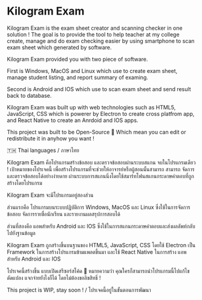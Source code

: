 # Kilogram Exam
Kilogram Exam is the exam sheet creator and scanning checker in one solution ! 
The goal is to provide the tool to help teacher at my college create, manage and do exam checking easier by using smartphone to scan exam sheet which generated by software.

Kilogram Exam provided you with two piece of software.

First is Windows, MacOS and Linux which use to create exam sheet, manage student listing, and report summary of examing.

Second is Android and IOS which use to scan exam sheet and send result back to database.

Kilogram Exam was built up with web technologies such as HTML5, JavaScript, CSS which is powerer by Electron to create cross platfrom app, and React Native to create an Anrdoid and IOS apps.

This project was built to be Open-Source 🧡 Which mean you can edit or redistribute it in anyhow you want !

🇹🇭 Thai languages / ภาษาไทย

Kilogram Exam คือโปรแกรมสร้างข้อสอบ และตรวจข้อสอบผ่านระบบสแกน จบในโปรแกรมเดียว !
เป้าหมายของโปรเจคนี้ เพื่อสร้างโปรแกรมที่จะช่วยให้อาจารย์หรือผู้สอนนั้นสามารถ สามารถ จัดการ และตรวจข้อสอบได้อย่างง่ายดาย ผ่านระบบการสแกนนิ่งโดยใช้สมาร์ทโฟนสแกนกระดาษคำตอบที่ถูกสร้างโดยโปรแกรม

Kilogram Exam จะมีโปรแกรมอยู่สองส่วน

ส่วนแรกคือ โปรแกรมบนระบบปฏิบัติการ Windows, MacOS และ Linux ซึ่งใช้ในการจัดการข้อสอบ จัดการรายชื่อนักเรียน และรายงานผลสรุปการสอบได้

ส่วนที่สองคือ แอพสำหรับ Android และ IOS ซึ่งใช้ในการสแกนกระดาษคำตอบและส่งผลลัพท์กลับไปยังฐานข้อมูล

Kilogram Exam ถูกสร้างขึ้นบนฐานของ HTML5, JavaScript, CSS โดยใช้ Electron เป็น Framework ในการสร้างโปรแกรมข้ามแพลตขึ้นมา
และใช้ React Native ในการสร้าง แอพสำหรับ Android และ IOS

โปรเจคนี้สร้างขึ้น แบบเปิดเสรีซอร์สโค้ด 🧡 หมายความว่า คุณใครก็สามารถนำโปรแกรมนี้ไปแก้ไข ดัดแปลง แจกจ่ายยังไงก็ได้ โดยไม่ต้องขอลิขสิทธิ์ !

This project is WIP, stay soon ! / โปรเจคนี้อยู่ในขั้นตอนการพัฒนา
